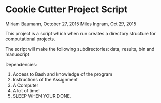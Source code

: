 # Cookie Cutter Project Script 
Miriam Baumann, October 27, 2015
Miles Ingram, Oct 27, 2015

This project is a script which when run creates a directory structure 
for computational projects.

The script will make the following subdirectories: data, results, bin 
and manuscript

Dependencies: 
1. Access to Bash and knowledge of the program
2. Instructions of the Assignment 
3. A Computer 
4. A lot of time!
5. SLEEP WHEN YOUR DONE. 
